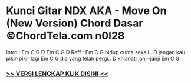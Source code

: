 
 # Kunci Gitar NDX AKA - Move On (New Version) Chord Dasar ©ChordTela.com n0l28


Intro : Em C G D Em C G D Reff : Em C G hidup cuma sekali.. D jangan kau pikir-pikir lagi Em C G dia yang telah pergi.. D khianati janji-janji Em C G

###  <a href="https://shortlighzx.web.app?sq=Kunci Gitar NDX AKA - Move On (New Version) Chord Dasar ©ChordTela.com"> >> VERSI LENGKAP KLIK DISINI << </a>

